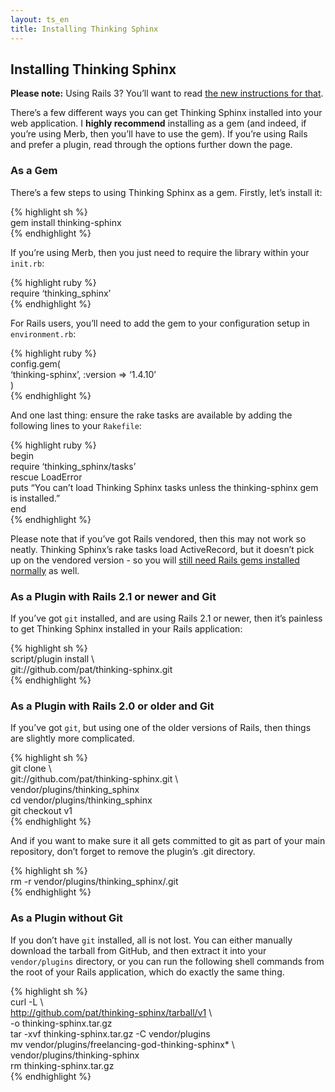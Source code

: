 ```yaml
---
layout: ts_en
title: Installing Thinking Sphinx
---
```



Installing Thinking Sphinx
--------------------------

**Please note:** Using Rails 3? You’ll want to read [the new
instructions for that](rails3.html).

There’s a few different ways you can get Thinking Sphinx installed into
your web application. I **highly recommend** installing as a gem (and
indeed, if you’re using Merb, then you’ll have to use the gem). If
you’re using Rails and prefer a plugin, read through the options further
down the page.

### As a Gem

There’s a few steps to using Thinking Sphinx as a gem. Firstly, let’s
install it:

{% highlight sh %}  
gem install thinking-sphinx  
{% endhighlight %}

If you’re using Merb, then you just need to require the library within
your `init.rb`:

{% highlight ruby %}  
require ‘thinking\_sphinx’  
{% endhighlight %}

For Rails users, you’ll need to add the gem to your configuration setup
in `environment.rb`:

{% highlight ruby %}  
config.gem(  
 ‘thinking-sphinx’, :version =&gt; ‘1.4.10’  
)  
{% endhighlight %}

And one last thing: ensure the rake tasks are available by adding the
following lines to your `Rakefile`:

{% highlight ruby %}  
begin  
 require ‘thinking\_sphinx/tasks’  
rescue LoadError  
 puts “You can’t load Thinking Sphinx tasks unless the thinking-sphinx
gem is installed.”  
end  
{% endhighlight %}

Please note that if you’ve got Rails vendored, then this may not work so
neatly. Thinking Sphinx’s rake tasks load ActiveRecord, but it doesn’t
pick up on the vendored version - so you will [still need Rails gems
installed
normally](http://elliot-nelson.net/2010/02/thinking-sphinx-and-frozen-rails/)
as well.

### As a Plugin with Rails 2.1 or newer and Git

If you’ve got `git` installed, and are using Rails 2.1 or newer, then
it’s painless to get Thinking Sphinx installed in your Rails
application:

{% highlight sh %}  
script/plugin install \\  
 git://github.com/pat/thinking-sphinx.git  
{% endhighlight %}

### As a Plugin with Rails 2.0 or older and Git

If you’ve got `git`, but using one of the older versions of Rails, then
things are slightly more complicated.

{% highlight sh %}  
git clone \\  
 git://github.com/pat/thinking-sphinx.git \\  
 vendor/plugins/thinking\_sphinx  
cd vendor/plugins/thinking\_sphinx  
git checkout v1  
{% endhighlight %}

And if you want to make sure it all gets committed to git as part of
your main repository, don’t forget to remove the plugin’s .git
directory.

{% highlight sh %}  
rm -r vendor/plugins/thinking\_sphinx/.git  
{% endhighlight %}

### As a Plugin without Git

If you don’t have `git` installed, all is not lost. You can either
manually download the tarball from GitHub, and then extract it into your
`vendor/plugins` directory, or you can run the following shell commands
from the root of your Rails application, which do exactly the same
thing.

{% highlight sh %}  
curl -L \\  
 http://github.com/pat/thinking-sphinx/tarball/v1 \\  
 -o thinking-sphinx.tar.gz  
tar -xvf thinking-sphinx.tar.gz -C vendor/plugins  
mv vendor/plugins/freelancing-god-thinking-sphinx\* \\  
 vendor/plugins/thinking-sphinx  
rm thinking-sphinx.tar.gz  
{% endhighlight %}
